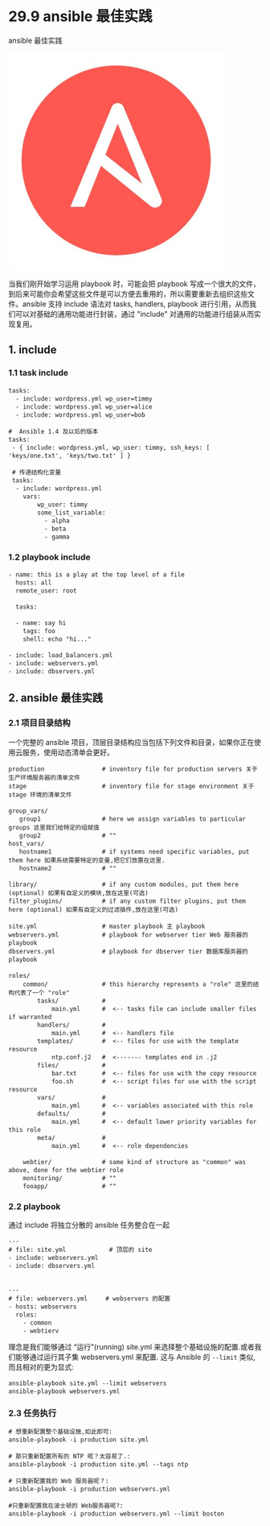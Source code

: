 # 29.9 ansible 最佳实践


ansible 最佳实践

![HA](/images/linux_mt/linux_ansible.jpg)
<!-- more -->

当我们刚开始学习运用 playbook 时，可能会把 playbook 写成一个很大的文件，到后来可能你会希望这些文件是可以方便去重用的，所以需要重新去组织这些文件。ansible 支持 include 语法对 tasks, handlers, playbook 进行引用，从而我们可以对基础的通用功能进行封装，通过 "include" 对通用的功能进行组装从而实现复用。


## 1. include
### 1.1 task include

```
tasks:
  - include: wordpress.yml wp_user=timmy
  - include: wordpress.yml wp_user=alice
  - include: wordpress.yml wp_user=bob

#  Ansible 1.4 及以后的版本
tasks:
 - { include: wordpress.yml, wp_user: timmy, ssh_keys: [ 'keys/one.txt', 'keys/two.txt' ] }

 # 传递结构化变量
 tasks:
  - include: wordpress.yml
    vars:
        wp_user: timmy
        some_list_variable:
          - alpha
          - beta
          - gamma

```

### 1.2 playbook include
```
- name: this is a play at the top level of a file
  hosts: all
  remote_user: root

  tasks:

  - name: say hi
    tags: foo
    shell: echo "hi..."

- include: load_balancers.yml
- include: webservers.yml
- include: dbservers.yml
```


## 2. ansible 最佳实践
### 2.1 项目目录结构
一个完整的 ansible 项目，顶层目录结构应当包括下列文件和目录，如果你正在使用云服务，使用动态清单会更好。

```
production                # inventory file for production servers 关于生产环境服务器的清单文件
stage                     # inventory file for stage environment 关于 stage 环境的清单文件

group_vars/
   group1                 # here we assign variables to particular groups 这里我们给特定的组赋值
   group2                 # ""
host_vars/
   hostname1              # if systems need specific variables, put them here 如果系统需要特定的变量,把它们放置在这里.
   hostname2              # ""

library/                  # if any custom modules, put them here (optional) 如果有自定义的模块,放在这里(可选)
filter_plugins/           # if any custom filter plugins, put them here (optional) 如果有自定义的过滤插件,放在这里(可选)

site.yml                  # master playbook 主 playbook
webservers.yml            # playbook for webserver tier Web 服务器的 playbook
dbservers.yml             # playbook for dbserver tier 数据库服务器的 playbook

roles/
    common/               # this hierarchy represents a "role" 这里的结构代表了一个 "role"
        tasks/            #
            main.yml      #  <-- tasks file can include smaller files if warranted
        handlers/         #
            main.yml      #  <-- handlers file
        templates/        #  <-- files for use with the template resource
            ntp.conf.j2   #  <------- templates end in .j2
        files/            #
            bar.txt       #  <-- files for use with the copy resource
            foo.sh        #  <-- script files for use with the script resource
        vars/             #
            main.yml      #  <-- variables associated with this role
        defaults/         #
            main.yml      #  <-- default lower priority variables for this role
        meta/             #
            main.yml      #  <-- role dependencies

    webtier/              # same kind of structure as "common" was above, done for the webtier role
    monitoring/           # ""
    fooapp/               # ""
```

### 2.2 playbook
通过 include 将独立分散的 ansible 任务整合在一起

```
---
# file: site.yml            # 顶层的 site
- include: webservers.yml
- include: dbservers.yml


---
# file: webservers.yml     # webservers 的配置
- hosts: webservers
  roles:
    - common
    - webtierv
```

理念是我们能够通过 “运行”(running) site.yml 来选择整个基础设施的配置.或者我们能够通过运行其子集 webservers.yml 来配置. 这与 Ansible 的 `--limit` 类似,而且相对的更为显式:

```
ansible-playbook site.yml --limit webservers
ansible-playbook webservers.yml
```

### 2.3 任务执行
```
# 想重新配置整个基础设施,如此即可:
ansible-playbook -i production site.yml

# 那只重新配置所有的 NTP 呢？太容易了.:
ansible-playbook -i production site.yml --tags ntp

# 只重新配置我的 Web 服务器呢？:
ansible-playbook -i production webservers.yml

#只重新配置我在波士顿的 Web服务器呢?:
ansible-playbook -i production webservers.yml --limit boston
```

